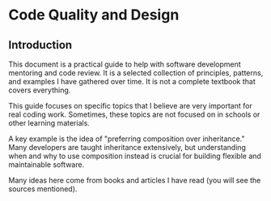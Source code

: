 # Code Quality and Design

## Introduction

This document is a practical guide to help with software development mentoring and code review. It is a selected
collection of principles, patterns, and examples I have gathered over time. It is not a complete textbook that covers
everything.

This guide focuses on specific topics that I believe are very important for real coding work. Sometimes, these topics
are not focused on in schools or other learning materials.

A key example is the idea of "preferring composition over inheritance." Many developers are taught inheritance
extensively, but understanding when and why to use composition instead is crucial for building flexible and maintainable
software.

Many ideas here come from books and articles I have read (you will see the sources mentioned). 




